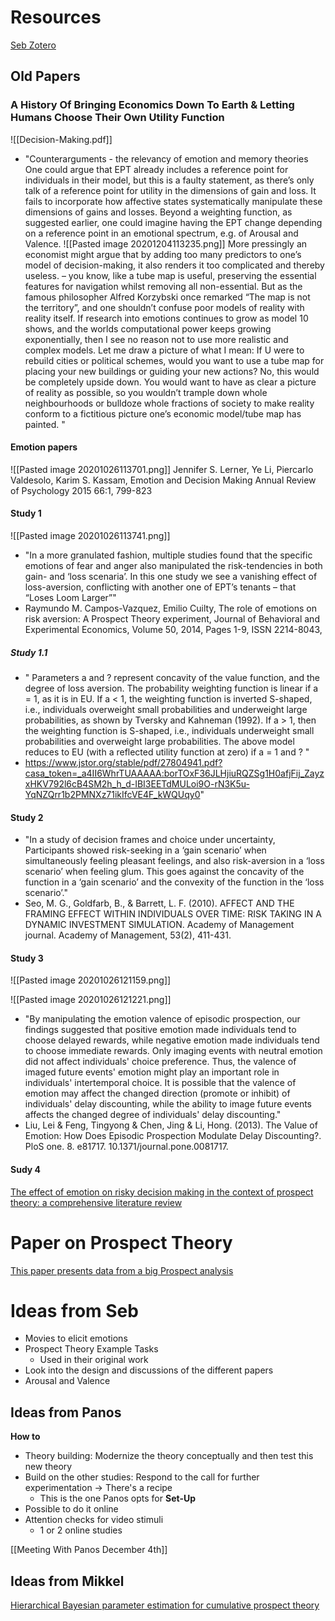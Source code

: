 # Resources
[Seb Zotero](https://www.zotero.org/groups/2500051/sebastian_scott_engen_-_public_library/collections/EGS7UWMI/items/F83RUQKY/collection?fbclid=IwAR3RN0XksbbRAzN2ARSrQP4HR5n-Flx2W8AuHEWBKUstycttpR7j73WgBUw)

## Old Papers
### A History Of Bringing Economics Down To Earth & Letting Humans Choose Their Own Utility Function
![[Decision-Making.pdf]]
- "Counterarguments - the relevancy of emotion and memory theories
One could argue that EPT already includes a reference point for individuals in their model, but this is a faulty statement, as there’s only talk of a reference point for utility in the dimensions of gain and loss. It fails to incorporate how affective states systematically manipulate these dimensions of gains and losses. Beyond a weighting function, as suggested earlier, one could imagine having the EPT change depending on a reference point in an emotional spectrum, e.g. of Arousal and Valence.
![[Pasted image 20201204113235.png]]
More pressingly an economist might argue that by adding too many predictors to one’s model of decision-making, it also renders it too complicated and thereby useless. – you know, like a tube map is useful, preserving the essential features for navigation whilst removing all non-essential.
But as the famous philosopher Alfred Korzybski  once remarked “The map is not the territory”, and one shouldn’t confuse poor models of reality with reality itself. If research into emotions continues to grow as model 10 shows, and the worlds computational power keeps growing exponentially,  then I see no reason not to use more realistic and complex models. Let me draw a picture of what I mean: If U were to rebuild cities or political schemes, would you want to use a tube map for placing your new buildings or guiding your new actions? No, this would be completely upside down. You would want to have as clear a picture of reality as possible, so you wouldn’t trample down whole neighbourhoods or bulldoze whole fractions of society to make reality conform to a fictitious picture one’s economic model/tube map has painted.
"
#### Emotion papers
![[Pasted image 20201026113701.png]]
Jennifer S. Lerner, Ye Li, Piercarlo Valdesolo, Karim S. Kassam, Emotion and Decision Making Annual Review of Psychology 2015 66:1, 799-823
#### Study 1
![[Pasted image 20201026113741.png]]
- "In a more granulated fashion, multiple studies found that the specific emotions of fear and anger also manipulated the risk-tendencies in both gain- and ‘loss scenaria’. In this one study we see a vanishing effect of loss-aversion, conflicting with another one of EPT’s tenants – that “Loses Loom Larger”"
- Raymundo M. Campos-Vazquez, Emilio Cuilty, The role of emotions on risk aversion: A Prospect Theory experiment, Journal of Behavioral and Experimental Economics, Volume 50, 2014, Pages 1-9, ISSN 2214-8043,

##### Study 1.1
- " Parameters a and ? represent concavity of the value function, and the degree of loss aversion. The probability weighting function is linear if a = 1, as it is in EU. If a < 1, the weighting function is inverted S-shaped, i.e., individuals overweight small probabilities and underweight large probabilities, as shown by Tversky and Kahneman (1992). If a > 1, then the weighting function is S-shaped, i.e., individuals underweight small probabilities and overweight large probabilities. The above model reduces to EU (with a reflected utility function at zero) if a = 1 and ? "
- https://www.jstor.org/stable/pdf/27804941.pdf?casa_token=_a4II6WhrTUAAAAA:borTOxF36JLHjiuRQZSg1H0afjFij_ZayzxHKV792l6cB4SM2h_h_d-IBI3EETdMULoi9O-rN3K5u-YqNZQrr1b2PMNXz71ikIfcVE4F_kWQUqy0"
#### Study 2
- "In a study of decision frames and choice under uncertainty, Participants showed risk-seeking in a ‘gain scenario’ when simultaneously feeling pleasant feelings, and also risk-aversion in a ‘loss scenario’ when feeling glum. This goes against the concavity of the function in a ‘gain scenario’ and the convexity of the function in the ‘loss scenario’."
- Seo, M. G., Goldfarb, B., & Barrett, L. F. (2010). AFFECT AND THE FRAMING EFFECT WITHIN INDIVIDUALS OVER TIME: RISK TAKING IN A DYNAMIC INVESTMENT SIMULATION. Academy of Management journal. Academy of Management, 53(2), 411-431.
#### Study 3
![[Pasted image 20201026121159.png]]


![[Pasted image 20201026121221.png]]
- "By manipulating the emotion valence of episodic prospection, our findings suggested that positive emotion made individuals tend to choose delayed rewards, while negative emotion made individuals tend to choose immediate rewards. Only imaging events with neutral emotion did not affect individuals' choice preference. Thus, the valence of imaged future events' emotion might play an important role in individuals' intertemporal choice. It is possible that the valence of emotion may affect the changed direction (promote or inhibit) of individuals' delay discounting, while the ability to image future events affects the changed degree of individuals' delay discounting."
-  Liu, Lei & Feng, Tingyong & Chen, Jing & Li, Hong. (2013). The Value of Emotion: How Does Episodic Prospection Modulate Delay Discounting?. PloS one. 8. e81717. 10.1371/journal.pone.0081717.

#### Sudy 4
[The effect of emotion on risky decision making in the context of prospect theory: a comprehensive literature review](https://link.springer.com/article/10.1007/s11301-019-00169-2)


# Paper on Prospect Theory
[This paper presents data from a big Prospect analysis](https://scholar.google.com/scholar?q=A%20parametric%20analysis%20of%20prospect%20theory%E2%80%99s%20functionals%20for%20the%20general%20population)

# Ideas from Seb
- Movies to elicit emotions
- Prospect Theory Example Tasks
	- Used in their  original work
- Look into the design and discussions of the different papers
- Arousal and Valence

## Ideas from Panos
**How to**
- Theory building: Modernize the theory conceptually and then test this new theory
- Build on the other studies: Respond to the call for further experimentation -> There's a recipe
	- This is the one Panos opts for
**Set-Up**
- Possible to do it online
- Attention checks for video stimuli
	- 1 or 2 online studies

[[Meeting With Panos December 4th]]

## Ideas from Mikkel
[Hierarchical Bayesian parameter estimation for cumulative prospect theory](https://pdf.sciencedirectassets.com/272579/1-s2.0-S0022249611X00020/1-s2.0-S0022249610001070/main.pdf?X-Amz-Date=20201117T153506Z&X-Amz-Algorithm=AWS4-HMAC-SHA256&X-Amz-Signature=61b0e9e9cc37509e30bce1fc4e9ab57ed46a014b0295636227d11aec4a41dee6&X-Amz-Credential=ASIAQ3PHCVTY7OS7PK7A%2F20201117%2Fus-east-1%2Fs3%2Faws4_request&type=client&tid=prr-fd8abdd1-ce7d-4b54-bf8b-216d1ae3a85f&sid=c24150e919cd67408b3bee58172a421288d7gxrqb&pii=S0022249610001070&X-Amz-SignedHeaders=host&X-Amz-Security-Token=IQoJb3JpZ2luX2VjELf%2F%2F%2F%2F%2F%2F%2F%2F%2F%2FwEaCXVzLWVhc3QtMSJIMEYCIQCRRFGFc7b02V86pkMeqytyBK%2BR8I%2BfdsIpYbjfXSpIBwIhAORxDxLYdr4EoSyn1P7wlhG%2F1RnX8tIG0IRGOidKKm69KrQDCDAQAxoMMDU5MDAzNTQ2ODY1IgwzsYwSRMjSfdr4cbUqkQOPUxG702LEv3POe5ESC9FBVVHGeUF%2BB46FTtWqkhHgjkRIpuoFiavu1cuBWHQ9FwCZjcocan56LfXiySYBfl259MC8ieSYor9FKZLBaAhDCEblkiTdW2%2Fk4nfogp6fwWVdckC8gGVbu3wQ9Mdh%2FE91ZEix%2FIftmJ6IpAZkm0l0AFFt%2BngI7geWoZDeku5iImEUw6JJPgFz5Yw9cKa%2FuGM3hi29JsuI30qzBqZC9nGRCIx%2FLYeiDfF1v0QjFLmT%2FE5xpaNxMt%2FoWLiazRcconSQCCax6%2Bw9SR4NvWg2illOrLMEPuRYacIFRNhV9zj7Y06Bf%2BfG%2FTQxXdnDLH0VMkUWx%2BgjwRAqSvIb0JRg9q5gErPB1cZLCuCd3ybFSmtj7aQmfl7uhMAjQwnCcN6fhtlVK6Xb3Us7YglDaHekzf8RDv9stbxBWFGMPVmDUXHWOsUo89LY%2F9IbtQTs5Uu3ieMGePUVMY4ox3FPYAb5jWjaOFqs54LqfQ5nqjkLMiAY%2F11zCVyOAoPiDnDs6Wjuj52iszCtuc%2F9BTrqATkmIC%2Bu2w6MEow0zbPVAaqNF%2BjUh8Tv%2BWTInq9G3Q4PXIqL3CNNiISPDvuUggRwWGJDgXtr0C%2B4Gtv1bfs3BGHHgWOD261c6O0LHQuP11BLN8GCr7bFO1hjVAqHhC06vyhGQRmRzN32CPwo8pUM2gWw9xXGUioUiSJ%2FgRpDaszsW4Yr8Wm7L9Q7jAOYxEf7WLxPwAWO69o8JbJoouxwL4qeTEGMJ5IpUk3x3xPQIlawOlqY%2FHi0s4E1DE4ZMjH21hc3PrQ%2FiwI%2BTqY9Rg5sjLCBJ4vRCiqb3dpOWLsR5LFOTySXWoqIdO7b9Q%3D%3D&host=68042c943591013ac2b2430a89b270f6af2c76d8dfd086a07176afe7c76c2c61&X-Amz-Expires=300&hash=038e650d987fa2a288e10fc48b36925d7c5e28b29ed45d8f619c55c43f9ea3b3)